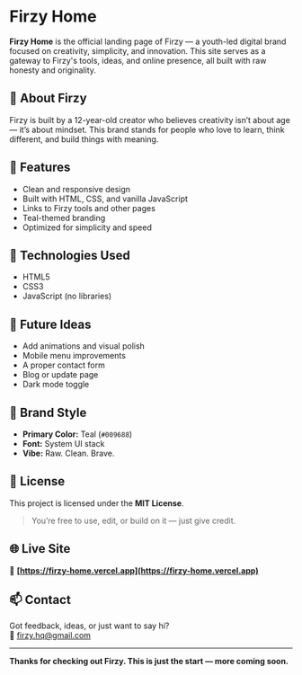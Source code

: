 # Firzy Home

**Firzy Home** is the official landing page of Firzy — a youth-led digital brand focused on creativity, simplicity, and innovation. This site serves as a gateway to Firzy's tools, ideas, and online presence, all built with raw honesty and originality.

## 🌟 About Firzy

Firzy is built by a 12-year-old creator who believes creativity isn’t about age — it’s about mindset. This brand stands for people who love to learn, think different, and build things with meaning.

## 🚀 Features

- Clean and responsive design  
- Built with HTML, CSS, and vanilla JavaScript  
- Links to Firzy tools and other pages  
- Teal-themed branding  
- Optimized for simplicity and speed  

## 🔧 Technologies Used

- HTML5  
- CSS3  
- JavaScript (no libraries)

## 📌 Future Ideas

- Add animations and visual polish  
- Mobile menu improvements  
- A proper contact form  
- Blog or update page  
- Dark mode toggle  

## 🎨 Brand Style

- **Primary Color:** Teal (`#009688`)  
- **Font:** System UI stack  
- **Vibe:** Raw. Clean. Brave.

## 📜 License

This project is licensed under the **MIT License**.  
> You’re free to use, edit, or build on it — just give credit.

## 🌐 Live Site

🔗 **[https://firzy-home.vercel.app](https://firzy-home.vercel.app)**

## 📫 Contact

Got feedback, ideas, or just want to say hi?  
📧 [firzy.hq@gmail.com](mailto:firzy.hq@gmail.com)

---

**Thanks for checking out Firzy. This is just the start — more coming soon.**

